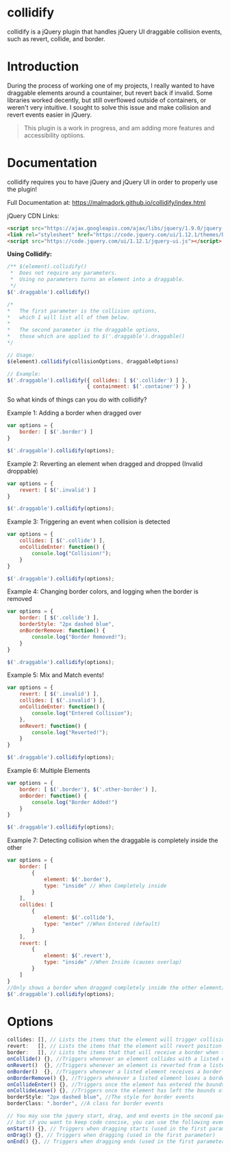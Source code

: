 # collidify
collidify is a jQuery plugin that handles jQuery UI draggable collision events, such as revert, collide, and border.

# Introduction
During the process of working one of my projects, I really wanted to have draggable elements around a countainer, but revert back if invalid. Some libraries worked decently, but still overflowed outside of containers, or weren't very intuitive. I sought to solve this issue and make collision and revert events easier in jQuery. 

> This plugin is a work in progress, and am adding more features and accessibility optiions.

# Documentation
collidify requires you to have jQuery and jQuery UI in order to properly use the plugin! 

Full Documentation at: https://malmadork.github.io/collidify/index.html

jQuery CDN Links:<br>
```html
<script src="https://ajax.googleapis.com/ajax/libs/jquery/1.9.0/jquery.min.js" type="text/javascript"></script>
<link rel="stylesheet" href="https://code.jquery.com/ui/1.12.1/themes/base/jquery-ui.css">
<script src="https://code.jquery.com/ui/1.12.1/jquery-ui.js"></script>
```

**Using Collidify:**

```js
/** $(element).collidify() 
 *  Does not require any parameters.
 *  Using no parameters turns an element into a draggable.
 */
$('.draggable').collidify()

/*
*   The first parameter is the collision options, 
*   which I will list all of them below.
*
*   The second parameter is the draggable options,
*   those which are applied to $('.draggable').draggable()
*/

// Usage:
$(element).collidify(collisionOptions, draggableOptions)

// Example:
$('.draggable').collidify({ collides: [ $('.collider') ] },
                          { containment: $('.container') } )

```

So what kinds of things can you do with collidify?

Example 1: Adding a border when dragged over
```js
var options = {
    border: [ $('.border') ]
}

$('.draggable').collidify(options);
```

Example 2: Reverting an element when dragged and dropped
(Invalid droppable)
```js
var options = {
    revert: [ $('.invalid') ]
}

$('.draggable').collidify(options);
```

Example 3: Triggering an event when collision is detected
```js
var options = {
    collides: [ $('.collide') ],
    onCollideEnter: function() {
        console.log("Collision!");
    }
}

$('.draggable').collidify(options);
```

Example 4: Changing border colors, and logging when the border is removed
```js
var options = {
    border: [ $('.collide') ],
    borderStyle: "2px dashed blue",
    onBorderRemove: function() {
        console.log("Border Removed!");
    }
}

$('.draggable').collidify(options);
```

Example 5: Mix and Match events!
```js
var options = {
    revert: [ $('.invalid') ],
    collides: [ $('.invalid') ],
    onCollideEnter: function() {
        console.log("Entered Collision");
    },
    onRevert: function() {
        console.log("Reverted!");
    }
}

$('.draggable').collidify(options);
```

Example 6: Multiple Elements
```js
var options = {
    border: [ $('.border'), $('.other-border') ],
    onBorder: function() {
        console.log("Border Added!")
    }
}

$('.draggable').collidify(options);
```

Example 7: Detecting collision when the draggable is completely inside the other
```js
var options = {
    border: [ 
        {
            element: $('.border'),
            type: "inside" // When Completely inside
        }
    ],
    collides: [ 
        {
            element: $('.collide'),
            type: "enter" //When Entered (default)
        }
    ],
    revert: [ 
        {
            element: $('.revert'),
            type: "inside" //When Inside (causes overlap)
        }
    ]
}
//Only shows a border when dragged completely inside the other element/
$('.draggable').collidify(options);
```

# Options

```js
collides: [], // Lists the items that the element will trigger collision events with
revert:   [], // Lists the items that the element will revert position if dragged over
border:   [], // Lists the items that that will receive a border when the element is dragged over
onCollide() {}, //Triggers whenever an element collides with a listed element. TRIGGERS ON DRAG!
onRevert()  {}, //Triggers whenever an element is reverted from a listed element
onBorder()  {}, //Triggers whenever a listed element receives a border
onBorderRemove() {}, //Triggers whenever a listed element loses a border
onCollideEnter() {}, //Triggers once the element has entered the bounds of a listed element
onCollideLeave() {}, //Triggers once the element has left the bounds of a listed element
borderStyle: "2px dashed blue", //The style for border events
borderClass: ".border", //A class for border events

// You may use the jquery start, drag, and end events in the second parameter, 
// but if you want to keep code concise, you can use the following events as well!
onStart() {}, // Triggers when dragging starts (used in the first parameter)
onDrag() {}, // Triggers when dragging (used in the first parameter)
onEnd() {}, // Triggers when dragging ends (used in the first parameter)


```